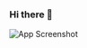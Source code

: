 ### Hi there 👋

<!--
**L-Nicolas/L-Nicolas** is a ✨ _special_ ✨ repository because its `README.md` (this file) appears on your GitHub profile.

Here are some ideas to get you started:

- 🔭 I’m currently working on ...
- 🌱 I’m currently learning ...
- 👯 I’m looking to collaborate on ...
- 🤔 I’m looking for help with ...
- 💬 Ask me about ...
- 📫 How to reach me: ...
- 😄 Pronouns: ...
- ⚡ Fun fact: ...
-->

![App Screenshot](https://media3.giphy.com/media/v1.Y2lkPTc5MGI3NjExNDRycHp6NXJpcWpzc204ODc1ejg1dm5wbGw0bjFkYjZzM3ozbGd4NSZlcD12MV9pbnRlcm5hbF9naWZfYnlfaWQmY3Q9Zw/6Dj7ZWBERpGU0/giphy.gif)
